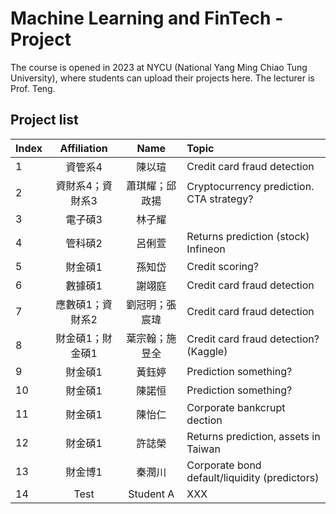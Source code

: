 # Machine Learning and FinTech - Project
The course is opened in 2023 at NYCU (National Yang Ming Chiao Tung University), where students can upload their projects here. The lecturer is Prof. Teng.

## Project list
| Index | Affiliation | Name | Topic |
| :--- | :---: | :---: | :--- |
| 1 | 資管系4 | 陳以瑄 | Credit card fraud detection |
| 2 | 資財系4；資財系3 | 蕭琪耀；邱政揚 | Cryptocurrency prediction. CTA strategy?  |
| 3 | 電子碩3 | 林子耀 |  |
| 4 | 管科碩2 | 呂俐萱 | Returns prediction (stock) Infineon |
| 5 | 財金碩1 | 孫知岱 | Credit scoring? |
| 6 | 數據碩1 | 謝翊庭 | Credit card fraud detection |
| 7 | 應數碩1；資財系2 | 劉冠明；張宸瑋 | Credit card fraud detection |
| 8 | 財金碩1；財金碩1 | 葉宗翰；施昱全 | Credit card fraud detection? (Kaggle) |
| 9 | 財金碩1 | 黃鈺婷 | Prediction something? |
| 10 | 財金碩1 | 陳諾恒 | Prediction something? |
| 11 | 財金碩1 | 陳怡仁 | Corporate bankcrupt dection |
| 12 | 財金碩1 | 許誌榮 | Returns prediction, assets in Taiwan |
| 13 | 財金博1 | 秦潤川 | Corporate bond default/liquidity (predictors) |
| 14 | Test | Student A | XXX |